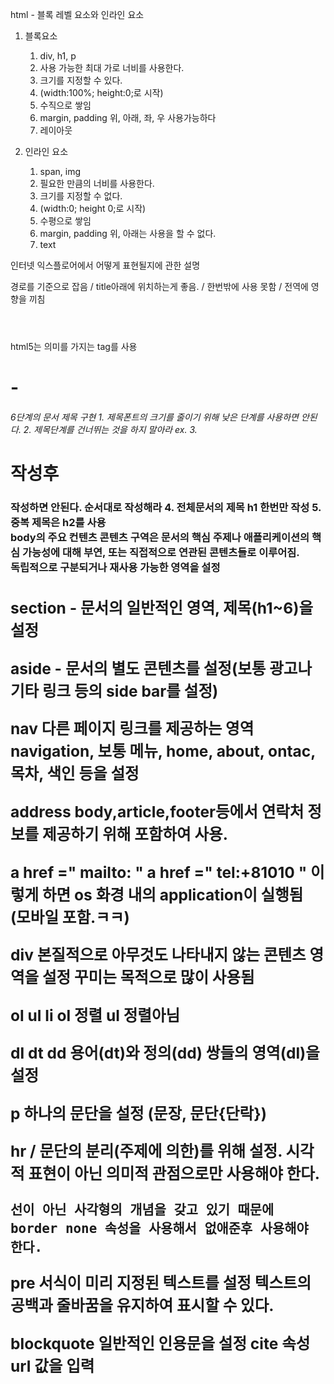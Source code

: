 html - 블록 레벨 요소와 인라인 요소

1. 블록요소
	1. div, h1, p
	2. 사용 가능한 최대 가로 너비를 사용한다.
	3. 크기를 지정할 수 있다.
	4. (width:100%; height:0;로 시작)
	5. 수직으로 쌓임
	6. margin, padding 위, 아래, 좌, 우 사용가능하다
	7. 레이아웃

2. 인라인 요소
	1. span, img
	2. 필요한 만큼의 너비를 사용한다.
	3. 크기를 지정할 수 없다.
	4. (width:0; height 0;로 시작)
	5. 수평으로 쌓임
	6. margin, padding 위, 아래는 사용을 할 수 없다.
	7. text



<meta name="author" content="test">
<meta name="description" content="test site">

인터넷 익스플로어에서 어떻게 표현될지에 관한 설명
<meta http-equiv="X-UA-Compatible" content="IE=edge">

경로를 기준으로 잡음 / title아래에 위치하는게 좋음. / 한번밖에 사용 못함 / 전역에 영향을 끼침
<base href="./css/">
<link rel="stylesheet" href="main.css">


<header></header>
<footer></footer>
html5는 의미를 가지는 tag를 사용

<h1>-<h6> 6단계의 문서 제목 구현
1. 제목폰트의 크기를 줄이기 위해 낮은 단계를 사용하면 안된다.
2. 제목단계를 건너뛰는 것을 하지 말아라 ex. 3. <h1>작성후<h3>작성하면 안된다. 순서대로 작성해라
4. 전체문서의 제목 h1 한번만 작성
5. 중복 제목은 h2를 사용


<main> body의 주요 컨텐츠
콘텐츠 구역은 문서의 핵심 주제나 애플리케이션의 핵심 가능성에 대해 부연, 또는 직접적으로 연관된 콘텐츠들로 이루어짐.

<article> 독립적으로 구분되거나 재사용 가능한 영역을 설정
<h1> <time datetime>

section - 문서의 일반적인 영역, 제목(h1~6)을 설정

aside - 문서의 별도 콘텐츠를 설정(보통 광고나 기타 링크 등의 side bar를 설정)

nav 다른 페이지 링크를 제공하는 영역
	navigation, 보통 메뉴, home, about, ontac, 목차, 색인 등을 설정


address body,article,footer등에서 연락처 정보를 제공하기 위해 포함하여 사용.

a href =" mailto: "
a href =" tel:+81010 "
이렇게 하면 os 화경 내의 application이 실행됨 (모바일 포함.ㅋㅋ)

div 본질적으로 아무것도 나타내지 않는 콘텐츠 영역을 설정
	꾸미는 목적으로 많이 사용됨





ol ul li
	ol 정렬 ul 정렬아님

dl dt dd
	용어(dt)와 정의(dd) 쌍들의 영역(dl)을 설정

p
	하나의 문단을 설정 (문장, 문단{단락})

hr /
	문단의 분리(주제에 의한)를 위해 설정.
	시각적 표현이 아닌 의미적 관점으로만 사용해야 한다.
	
	선이 아닌 사각형의 개념을 갖고 있기 때문에 border none 속성을 사용해서 없애준후 사용해야 한다.

pre
	서식이 미리 지정된 텍스트를 설정
	텍스트의 공백과 줄바꿈을 유지하여 표시할 수 있다.

blockquote
	일반적인 인용문을 설정
	cite 속성 url 값을 입력